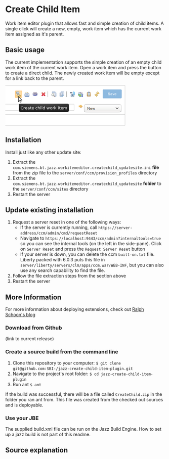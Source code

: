 # Create Child Item

Work item editor plugin that allows fast and simple creation of child items. A single click will create a new, empty, work item which has the current work item assigned as it's parent.

## Basic usage

The current implementation supports the simple creation of an empty child work item of the current work item. Open a work item and press the button to create a direct child. The newly created work item will be empty except for a link back to the parent.

![alt tag](https://github.com/SBI-/jazz-create-child-item-plugin/blob/master/documentation/work_item_action.png)

## Installation

Install just like any other update site:

1. Extract the `com.siemens.bt.jazz.workitemeditor.createchild_updatesite.ini` **file** from the zip file to the `server/conf/ccm/provision_profiles` directory
2. Extract the `com.siemens.bt.jazz.workitemeditor.createchild_updatesite` **folder** to the `server/conf/ccm/sites` directory
3. Restart the server

## Update existing installation

1. Request a server reset in one of the following ways:
    * If the server is currently running, call `https://server-address/ccm/admin/cmd/requestReset`
    * Navigate to `https://localhost:9443/ccm/admin?internaltools=true` so you can see the internal tools (on the left in the side-pane). Click on `Server Reset` and press the `Request Server Reset` button
    * If your server is down, you can delete the ccm `built-on.txt` file. Liberty packed with 6.0.3 puts this file  in `server/liberty/servers/clm/apps/ccm.war/WEB-INF`, but you can also use any search capability to find the file.
2. Follow the file extraction steps from the section above
3. Restart the server

## More Information
For more information about deploying extensions, check out [Ralph Schoon's blog](https://rsjazz.wordpress.com/2014/06/12/is-the-extension-deployed-how-can-i-redeploy/)

### Download from Github
(link to current release)

### Create a source build from the command line
1. Clone this repository to your computer: `$ git clone git@github.com:SBI-/jazz-create-child-item-plugin.git`
2. Navigate to the project's root folder: `$ cd jazz-create-child-item-plugin`
3. Run ant `$ ant`

If the build was successful, there will be a file called `CreateChild.zip` in the folder you ran ant from. This file was created from the checked out sources and is deployable.

### Use your JBE
The supplied build.xml file can be run on the Jazz Build Engine. How to set up a jazz build is not part of this readme.

## Source explanation
